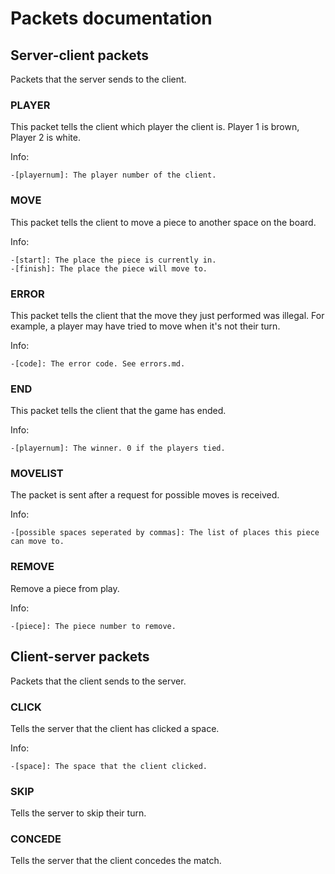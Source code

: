 ﻿# Packets documentation
## Server-client packets
Packets that the server sends to the client.
### PLAYER
This packet tells the client which player the client is. Player 1 is brown, Player 2 is white.

Info:

	-[playernum]: The player number of the client.
### MOVE
This packet tells the client to move a piece to another space on the board.

Info:

	-[start]: The place the piece is currently in.
	-[finish]: The place the piece will move to.
### ERROR
This packet tells the client that the move they just performed was illegal. For example, a player may have tried to move when it's not their turn.

Info:

	-[code]: The error code. See errors.md.
### END
This packet tells the client that the game has ended. 

Info:

	-[playernum]: The winner. 0 if the players tied.
### MOVELIST
The packet is sent after a request for possible moves is received.

Info:

	-[possible spaces seperated by commas]: The list of places this piece can move to.
### REMOVE
Remove a piece from play.

Info:

	-[piece]: The piece number to remove.

## Client-server packets
Packets that the client sends to the server.
### CLICK
Tells the server that the client has clicked a space.

Info:

	-[space]: The space that the client clicked.
### SKIP
Tells the server to skip their turn.
### CONCEDE
Tells the server that the client concedes the match.